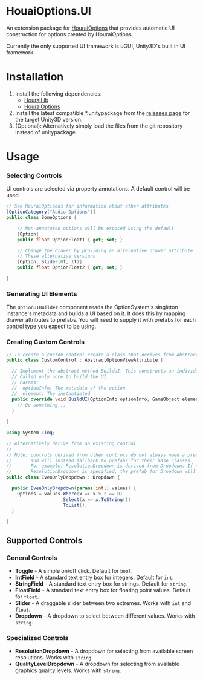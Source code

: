 # HouaiOptions.UI

An extension package for 
[HouraiOptions](https://github.com/HouraiTeahouse/HouraiOptions) that provides
automatic UI construction for options created by HouraiOptions. 

Currently the only supported UI framework is uGUI, Unity3D's built in UI framework.

# Installation
1. Install the following dependencies:
   * [HouraiLib](https://github.com/HouraiTeahouse/HouraiLib)
   * [HouraiOptions](https://github.com/HouraiTeahouse/HouraiOptions)
2. Install the latest compatible *.unitypackage from the 
   [releases page](https://github.com/HouraiTeahouse/HouraiOptions.UI/releases)
   for the target Unity3D version.
3. (Optional): Alternatively simply load the files from the git repository
   instead of unitypackage.

# Usage

### Selecting Controls
UI controls are selected via property annotations. A default control will be used 
```csharp
// See HouraiOptioons for information about other attributes
[OptionCategory("Audio Options")]
public class SomeOptions {

    // Non-annotated options will be exposed using the default 
    [Option]
    public float OptionFloat1 { get; set; }

    // Change the drawer by providing an alternative drawer attribute
    // These alternative versions 
    [Option, Slider(0f, 1f)]
    public float OptionFloat2 { get; set; }

}
```

### Generating UI Elements
The `OptionUIBuilder` component reads the OptionSystem's singleton instance's metadata and builds a UI based on it. It does this by mapping drawer attributes to prefabs. You will need to supply it with prefabs for each control type you expect to be using.

### Creating Custom Controls
```csharp
// To create a custom control create a class that derives from AbstractOptionViewAttribute
public class CustomControl : AbstractOptionViewAttribute {

  // Implement the abstract method BuildUI. This constructs an individual 
  // Called only once to build the UI.
  // Params:
  //  optionInfo: The metadata of the option
  //  element: The instantiated 
  public override void BuildUI(OptionInfo optionInfo, GameObject element) {
    // Do something...
  }
  
}

using System.Linq;

// Alternatively derive from an existing control
//
// Note: controls derived from other controls do not always need a prefab defined,
//       and will instead fallback to prefabs for their base classes.
//       For example: ResolutionDropdown is derived from Dropdown. If no prefab for 
//       ResolutionDropdown is specified, the prefab for Dropdown will be used instead.
public class EvenOnlyDropdown : Dropdown {

  public EvenOnlyDropdown(params int[] values) {
    Options = values.Where(x => x % 2 == 0)
                    .Select(x => x.ToString())
                    .ToList();
  }

}
```

## Supported Controls

### General Controls
 * **Toggle** - A simple on/off click. Default for `bool`.
 * **IntField** - A standard text entry box for integers. Default for `int`.
 * **StringField** - A standard text entry box for strings. Default for `string`.
 * **FloatField** - A standard text entry box for floating point values. Default for `float`.
 * **Slider** - A draggable slider between two extremes. Works with `int` and `float`.
 * **Dropdown** - A dropdown to select between different values. Works with `string`.

### Specialized Controls
 * **ResolutionDropdown** - A dropdown for selecting from available screen resolutions. Works with `string`.
 * **QualityLevelDropdown** - A dropdown for selecting from available graphics quality levels. Works with `string`.

